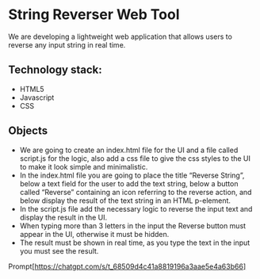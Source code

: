 
# String Reverser Web Tool
We are developing a lightweight web application that allows users to reverse any input string in real time.

## Technology stack:
- HTML5
- Javascript
- CSS

## Objects
- We are going to create an index.html file for the UI and a file called script.js for the logic, also add a css file to give the css styles to the UI to make it look simple and minimalistic.
- In the index.html file you are going to place the title “Reverse String”, below a text field for the user to add the text string, below a button called “Reverse” containing an icon referring to the reverse action, and below display the result of the text string in an HTML p-element.
- In the script.js file add the necessary logic to reverse the input text and display the result in the UI.
- When typing more than 3 letters in the input the Reverse button must appear in the UI, otherwise it must be hidden.
- The result must be shown in real time, as you type the text in the input you must see the result.

Prompt[https://chatgpt.com/s/t_68509d4c41a8819196a3aae5e4a63b66]